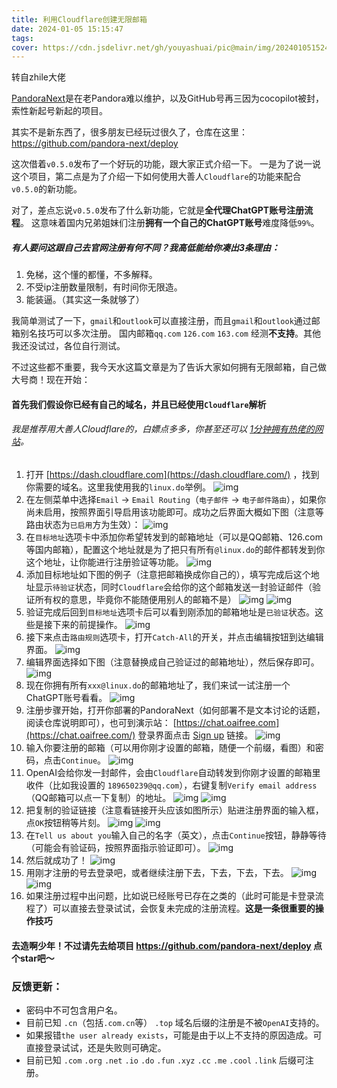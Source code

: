 ```yaml
---
title: 利用Cloudflare创建无限邮箱
date: 2024-01-05 15:15:47
tags:
cover: https://cdn.jsdelivr.net/gh/youyashuai/pic@main/img/202401051524426.webp
---
```


转自zhile大佬

[PandoraNext](https://github.com/pandora-next/deploy)是在老Pandora难以维护，以及GitHub号再三因为cocopilot被封，索性新起号新起的项目。

其实不是新东西了，很多朋友已经玩过很久了，仓库在这里：https://github.com/pandora-next/deploy

这次借着`v0.5.0`发布了一个好玩的功能，跟大家正式介绍一下。
一是为了说一说这个项目，第二点是为了介绍一下如何使用大善人`Cloudflare`的功能来配合`v0.5.0`的新功能。



对了，差点忘说`v0.5.0`发布了什么新功能，它就是**全代理ChatGPT账号注册流程**。
这意味着国内兄弟姐妹们注册**拥有一个自己的ChatGPT账号**难度降低`99%`。

##### 有人要问这跟自己去官网注册有何不同？我高低能给你凑出3条理由：

1. 免梯，这个懂的都懂，不多解释。
2. 不受ip注册数量限制，有时间你无限造。
3. 能装逼。（其实这一条就够了）

我简单测试了一下，`gmail`和`outlook`可以直接注册，而且`gmail`和`outlook`通过邮箱别名技巧可以多次注册。
国内邮箱`qq.com` `126.com` `163.com` 经测**不支持**。其他我还没试过，各位自行测试。

不过这些都不重要，我今天水这篇文章是为了告诉大家如何拥有无限邮箱，自己做大号商！现在开始：

#### 首先我们假设你已经有自己的域名，并且已经使用`Cloudflare`解析

###### 我是推荐用大善人Cloudflare的，白嫖点多多，你甚至还可以 [1分钟拥有热佬的网站](https://zhile.io/2023/09/04/copy-jetbra-in.html)。

1. 打开 [https://dash.cloudflare.com](https://dash.cloudflare.com/) ，找到你需要的域名。这里我使用我的`linux.do`举例。
   ![img](https://zhile.io/wp-content/uploads/2023/12/000.png)
2. 在左侧菜单中选择`Email` -> `Email Routing`（`电子邮件` -> `电子邮件路由`），如果你尚未启用，按照界面引导启用该功能即可。成功之后界面大概如下图（注意等路由状态为`已启用`方为生效）：
   ![img](https://zhile.io/wp-content/uploads/2023/12/1111.png)
3. 在`目标地址`选项卡中添加你希望转发到的邮箱地址（可以是QQ邮箱、126.com等国内邮箱），配置这个地址就是为了把只有所有`@linux.do`的邮件都转发到你这个地址，让你能进行注册验证等功能。
   ![img](https://zhile.io/wp-content/uploads/2023/12/222.png)
4. 添加目标地址如下图的例子（注意把邮箱换成你自己的），填写完成后这个地址显示`待验证`状态，同时`Cloudflare`会给你的这个邮箱发送一封验证邮件（验证所有权的意思，毕竟你不能随便用别人的邮箱不是）
   ![img](https://zhile.io/wp-content/uploads/2023/12/333.png)
   ![img](https://zhile.io/wp-content/uploads/2023/12/444.png)
5. 验证完成后回到`目标地址`选项卡后可以看到刚添加的邮箱地址是`已验证`状态。这些是接下来的前提操作。
   ![img](https://zhile.io/wp-content/uploads/2023/12/555.png)
6. 接下来点击`路由规则`选项卡，打开`Catch-All`的开关，并点击编辑按钮到达编辑界面。
   ![img](https://zhile.io/wp-content/uploads/2023/12/666.png)
7. 编辑界面选择如下图（注意替换成自己验证过的邮箱地址），然后保存即可。
   ![img](https://zhile.io/wp-content/uploads/2023/12/777.png)
8. 现在你拥有所有`xxx@linux.do`的邮箱地址了，我们来试一试注册一个ChatGPT账号看看。
   ![img](https://zhile.io/wp-content/uploads/2023/12/888.png)
9. 注册步骤开始，打开你部署的PandoraNext（如何部署不是文本讨论的话题，阅读仓库说明即可），也可到演示站： [https://chat.oaifree.com](https://chat.oaifree.com/) 登录界面点击 [Sign up](https://chat.oaifree.com/auth/signup) 链接。
   ![img](https://zhile.io/wp-content/uploads/2023/12/0000.png)
10. 输入你要注册的邮箱（可以用你刚才设置的邮箱，随便一个前缀，看图）和密码，点击`Continue`。
    ![img](https://zhile.io/wp-content/uploads/2023/12/11111.png)
11. OpenAI会给你发一封邮件，会由`Cloudflare`自动转发到你刚才设置的邮箱里收件（比如我设置的 `189650239@qq.com`），右键复制`Verify email address`（QQ邮箱可以点一下复制）的地址。
    ![img](https://zhile.io/wp-content/uploads/2023/12/33333.png)
    ![img](https://zhile.io/wp-content/uploads/2023/12/55555.png)
12. 把复制的验证链接（注意看链接开头应该如图所示）贴进注册界面的输入框，点`OK`按钮稍等片刻。
    ![img](https://zhile.io/wp-content/uploads/2023/12/22222-1.png)
    ![img](https://zhile.io/wp-content/uploads/2023/12/66666.png)
13. 在`Tell us about you`输入自己的名字（英文），点击`Continue`按钮，静静等待（可能会有验证码，按照界面指示验证即可）。
    ![img](https://zhile.io/wp-content/uploads/2023/12/77777.png)
14. 然后就成功了！
    ![img](https://zhile.io/wp-content/uploads/2023/12/88888.png)
15. 用刚才注册的号去登录吧，或者继续注册下去，下去，下去，下去。
    ![img](https://zhile.io/wp-content/uploads/2023/12/99999.png)
    ![img](https://zhile.io/wp-content/uploads/2023/12/101010.png)
16. 如果注册过程中出问题，比如说已经账号已存在之类的（此时可能是卡登录流程了）可以直接去登录试试，会恢复未完成的注册流程。**这是一条很重要的操作技巧**

#### 去造啊少年！不过请先去给项目 https://github.com/pandora-next/deploy 点个star吧～

### 反馈更新：

- 密码中不可包含用户名。
- 目前已知 `.cn`（包括`.com.cn`等） `.top` 域名后缀的注册是不被`OpenAI`支持的。
- 如果报错`the user already exists`，可能是由于以上不支持的原因造成。可直接登录试试，还是失败则可确定。
- 目前已知 `.com` `.org` `.net` `.io` `.do` `.fun` `.xyz` `.cc` `.me` `.cool` `.link` 后缀可注册。

